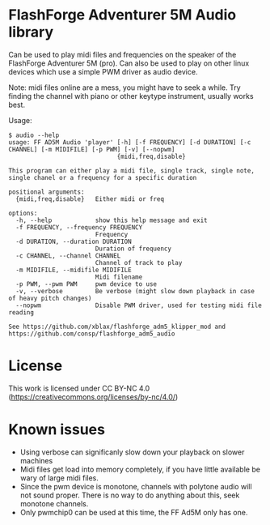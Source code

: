 # FlashForge Adventurer 5M Audio library

Can be used to play midi files and frequencies on the speaker of the FlashForge Adventurer 5M (pro).
Can also be used to play on other linux devices which use a simple PWM driver as audio device.

Note: midi files online are a mess, you might have to seek a while. Try finding the channel with piano or other keytype instrument, usually works best.

Usage:

```
$ audio --help
usage: FF AD5M Audio 'player' [-h] [-f FREQUENCY] [-d DURATION] [-c CHANNEL] [-m MIDIFILE] [-p PWM] [-v] [--nopwm]
                              {midi,freq,disable}

This program can either play a midi file, single track, single note, single chanel or a frequency for a specific duration

positional arguments:
  {midi,freq,disable}   Either midi or freq

options:
  -h, --help            show this help message and exit
  -f FREQUENCY, --frequency FREQUENCY
                        Frequency
  -d DURATION, --duration DURATION
                        Duration of frequency
  -c CHANNEL, --channel CHANNEL
                        Channel of track to play
  -m MIDIFILE, --midifile MIDIFILE
                        Midi filename
  -p PWM, --pwm PWM     pwm device to use
  -v, --verbose         Be verbose (might slow down playback in case of heavy pitch changes)
  --nopwm               Disable PWM driver, used for testing midi file reading

See https://github.com/xblax/flashforge_adm5_klipper_mod and https://github.com/consp/flashforge_adm5_audio
```

# License

This work is licensed under CC BY-NC 4.0 (https://creativecommons.org/licenses/by-nc/4.0/)

# Known issues

* Using verbose can significanly slow down your playback on slower machines
* Midi files get load into memory completely, if you have little available be wary of large midi files.
* Since the pwm device is monotone, channels with polytone audio will not sound proper. There is no way to do anything about this, seek monotone channels.
* Only pwmchip0 can be used at this time, the FF Ad5M only has one.
